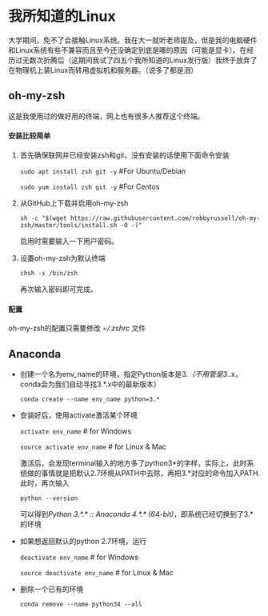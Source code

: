# 我所知道的Linux

大学期间，免不了会接触Linux系统。我在大一就听老师提及，但是我的电脑硬件和Linux系统有些不兼容而且至今还没确定到底是哪的原因（可能是显卡）。在经历过无数次折腾后（这期间我试了四五个我所知道的Linux发行版）我终于放弃了在物理机上装Linux而转用虚拟机和服务器。（说多了都是泪）

## oh-my-zsh
这是我使用过的做好用的终端，网上也有很多人推荐这个终端。

#### 安装比较简单

1. 首先确保联网并已经安装zsh和git，没有安装的话使用下面命令安装

    ```sudo apt install zsh git -y```   #For Ubuntu/Debian

    ```sudo yum install zsh git -y```   #For Centos

2. 从GitHub上下载并启用oh-my-zsh

    ```sh -c "$(wget https://raw.githubusercontent.com/robbyrussell/oh-my-zsh/master/tools/install.sh -O -)"```

    启用时需要输入一下用户密码。

3. 设置oh-my-zsh为默认终端

    ```chsh -s /bin/zsh```
    
    再次输入密码即可完成。

#### 配置

oh-my-zsh的配置只需要修改 _~/.zshrc_ 文件


## Anaconda
- 创建一个名为env_name的环境，指定Python版本是3.*（不用管是3.*.x，conda会为我们自动寻找3.*.x中的最新版本）

    ```conda create --name env_name python=3.*```
 
- 安装好后，使用activate激活某个环境

    ```activate env_name``` # for Windows

    ```source activate env_name``` # for Linux & Mac

    激活后，会发现terminal输入的地方多了python3\*的字样，实际上，此时系统做的事情就是把默认2.7环境从PATH中去除，再把3.\*对应的命令加入PATH.
    此时，再次输入

    ```python --version```

    可以得到*Python 3.\*.\* :: Anaconda 4.\*.\* (64-bit)*，即系统已经切换到了3.*的环境

- 如果想返回默认的python 2.7环境，运行

    ```deactivate env_name``` # for Windows

    ```source deactivate env_name``` # for Linux & Mac
 
- 删除一个已有的环境

    ```conda remove --name python34 --all```